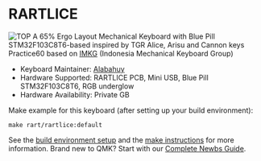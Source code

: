 # RARTLICE
![TOP](https://user-images.githubusercontent.com/30220306/94159843-3a0e4600-feae-11ea-94e0-7babe43f83a4.png)
A 65% Ergo Layout Mechanical Keyboard with Blue Pill STM32F103C8T6-based inspired by TGR Alice, Arisu and Cannon keys Practice60 based on [IMKG](https://www.facebook.com/groups/indomechanicalkeyboard/) (Indonesia Mechanical Keyboard Group)

* Keyboard Maintainer: [Alabahuy](https://github.com/alabahuy)
* Hardware Supported: RARTLICE PCB, Mini USB, Blue Pill STM32F103C8T6, RGB underglow
* Hardware Availability: Private GB 

Make example for this keyboard (after setting up your build environment):

    make rart/rartlice:default

See the [build environment setup](https://docs.qmk.fm/#/getting_started_build_tools) and the [make instructions](https://docs.qmk.fm/#/getting_started_make_guide) for more information. Brand new to QMK? Start with our [Complete Newbs Guide](https://docs.qmk.fm/#/newbs).
